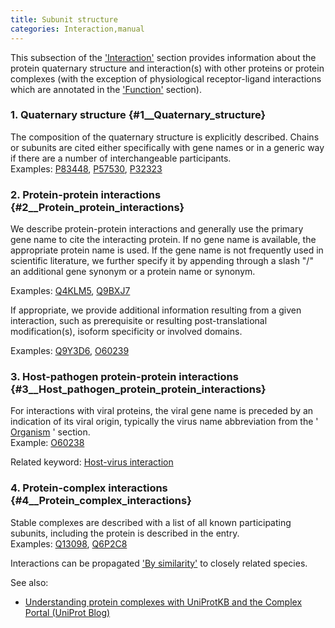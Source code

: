 ```yaml
---
title: Subunit structure
categories: Interaction,manual
---
```


This subsection of the ['Interaction'](http://www.uniprot.org/help/interaction%5Fsection) section provides information about the protein quaternary structure and interaction(s) with other proteins or protein complexes (with the exception of physiological receptor-ligand interactions which are annotated in the ['Function'](http://www.uniprot.org/help/function%5Fsection) section).

### 1. Quaternary structure {\#1\_\_Quaternary\_structure}

The composition of the quaternary structure is explicitly described. Chains or subunits are cited either specifically with gene names or in a generic way if there are a number of interchangeable participants.  
Examples: [P83448](https://www.uniprot.org/uniprotkb/P83448#interaction), [P57530](https://www.uniprot.org/uniprotkb/P57530#interaction), [P32323](https://www.uniprot.org/uniprotkb/P32323#interaction)

### 2. Protein-protein interactions {\#2\_\_Protein\_protein\_interactions}

We describe protein-protein interactions and generally use the primary gene name to cite the interacting protein. If no gene name is available, the appropriate protein name is used. If the gene name is not frequently used in scientific literature, we further specify it by appending through a slash "/" an additional gene synonym or a protein name or synonym.

Examples: [Q4KLM5](https://www.uniprot.org/uniprotkb/Q4KLM5#interaction), [Q9BXJ7](https://www.uniprot.org/uniprotkb/Q9BXJ7#interaction)

If appropriate, we provide additional information resulting from a given interaction, such as prerequisite or resulting post-translational modification(s), isoform specificity or involved domains.

Examples: [Q9Y3D6](https://www.uniprot.org/uniprotkb/Q9Y3D6#interaction), [O60239](https://www.uniprot.org/uniprotkb/O60239#interaction)

### 3. Host-pathogen protein-protein interactions {\#3\_\_Host\_pathogen\_protein\_protein\_interactions}

For interactions with viral proteins, the viral gene name is preceded by an indication of its viral origin, typically the virus name abbreviation from the ' [Organism](https://www.uniprot.org/help/organism-name) ' section.  
Example: [O60238](https://www.uniprot.org/uniprotkb/O60238#interaction)

Related keyword: [Host-virus interaction](http://www.uniprot.org/keywords/945)

### 4. Protein-complex interactions {\#4\_\_Protein\_complex\_interactions}

Stable complexes are described with a list of all known participating subunits, including the protein is described in the entry.  
Examples: [Q13098](https://www.uniprot.org/uniprotkb/Q13098#interaction), [Q6P2C8](https://www.uniprot.org/uniprotkb/Q6P2C8#interaction)

Interactions can be propagated ['By similarity'](http://www.uniprot.org/help/evidences#ECO:0000250) to closely related species.

See also:

-   [Understanding protein complexes with UniProtKB and the Complex Portal (UniProt Blog)](https://insideuniprot.blogspot.com/2020/02/understanding-protein-complexes-with.html)
